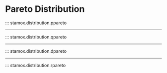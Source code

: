 # Pareto Distribution

::: stamox.distribution.ppareto

---

::: stamox.distribution.qpareto

---

::: stamox.distribution.dpareto

--- 

::: stamox.distribution.rpareto